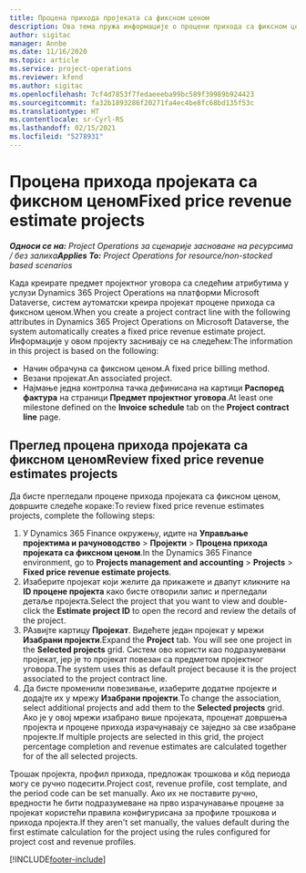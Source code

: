 ```yaml
---
title: Процена прихода пројеката са фиксном ценом
description: Ова тема пружа информације о процени прихода са фиксном ценом у пројектима.
author: sigitac
manager: Annbe
ms.date: 11/16/2020
ms.topic: article
ms.service: project-operations
ms.reviewer: kfend
ms.author: sigitac
ms.openlocfilehash: 7cf4d7853f7fedaeeeba99bc589f39989b924423
ms.sourcegitcommit: fa32b1893286f20271fa4ec4be8fc68bd135f53c
ms.translationtype: HT
ms.contentlocale: sr-Cyrl-RS
ms.lasthandoff: 02/15/2021
ms.locfileid: "5278931"
---
```

# <a name="fixed-price-revenue-estimate-projects"></a><span data-ttu-id="84b0e-103">Процена прихода пројеката са фиксном ценом</span><span class="sxs-lookup"><span data-stu-id="84b0e-103">Fixed price revenue estimate projects</span></span> 

<span data-ttu-id="84b0e-104">_**Односи се на:** Project Operations за сценарије засноване на ресурсима / без залиха_</span><span class="sxs-lookup"><span data-stu-id="84b0e-104">_**Applies To:** Project Operations for resource/non-stocked based scenarios_</span></span>

<span data-ttu-id="84b0e-105">Када креирате предмет пројектног уговора са следећим атрибутима у услузи Dynamics 365 Project Operations на платформи Microsoft Dataverse, систем аутоматски креира пројекат процене прихода са фиксном ценом.</span><span class="sxs-lookup"><span data-stu-id="84b0e-105">When you create a project contract line with the following attributes in Dynamics 365 Project Operations on Microsoft Dataverse, the system automatically creates a fixed price revenue estimate project.</span></span> <span data-ttu-id="84b0e-106">Информације у овом пројекту заснивају се на следећем:</span><span class="sxs-lookup"><span data-stu-id="84b0e-106">The information in this project is based on the following:</span></span>

  - <span data-ttu-id="84b0e-107">Начин обрачуна са фиксном ценом.</span><span class="sxs-lookup"><span data-stu-id="84b0e-107">A fixed price billing method.</span></span>
  - <span data-ttu-id="84b0e-108">Везани пројекат.</span><span class="sxs-lookup"><span data-stu-id="84b0e-108">An associated project.</span></span>
  - <span data-ttu-id="84b0e-109">Најмање једна контролна тачка дефинисана на картици **Распоред фактура** на страници **Предмет пројектног уговора**.</span><span class="sxs-lookup"><span data-stu-id="84b0e-109">At least one milestone defined on the **Invoice schedule** tab on the **Project contract line** page.</span></span>

## <a name="review-fixed-price-revenue-estimates-projects"></a><span data-ttu-id="84b0e-110">Преглед процена прихода пројеката са фиксном ценом</span><span class="sxs-lookup"><span data-stu-id="84b0e-110">Review fixed price revenue estimates projects</span></span>
<span data-ttu-id="84b0e-111">Да бисте прегледали процене прихода пројеката са фиксном ценом, довршите следеће кораке:</span><span class="sxs-lookup"><span data-stu-id="84b0e-111">To review fixed price revenue estimates projects, complete the following steps:</span></span>

1. <span data-ttu-id="84b0e-112">У Dynamics 365 Finance окружењу, идите на **Управљање пројектима и рачуноводство** > **Пројекти** > **Процена прихода пројеката са фиксном ценом**.</span><span class="sxs-lookup"><span data-stu-id="84b0e-112">In the Dynamics 365 Finance environment, go to **Projects management and accounting** > **Projects** > **Fixed price revenue estimate projects**.</span></span>
2. <span data-ttu-id="84b0e-113">Изаберите пројекат који желите да прикажете и двапут кликните на **ID процене пројекта** како бисте отворили запис и прегледали детаље пројекта.</span><span class="sxs-lookup"><span data-stu-id="84b0e-113">Select the project that you want to view and double-click the **Estimate project ID** to open the record and review the details of the project.</span></span>
3. <span data-ttu-id="84b0e-114">РАзвијте картицу **Пројекат**. Видећете један пројекат у мрежи **Изабрани пројекти**.</span><span class="sxs-lookup"><span data-stu-id="84b0e-114">Expand the **Project** tab. You will see one project in the **Selected projects** grid.</span></span> <span data-ttu-id="84b0e-115">Систем ово користи као подразумевани пројекат, јер је то пројекат повезан са предметом пројектног уговора.</span><span class="sxs-lookup"><span data-stu-id="84b0e-115">The system uses this as default project because it is the project associated to the project contract line.</span></span> 
4. <span data-ttu-id="84b0e-116">Да бисте променили повезивање, изаберите додатне пројекте и додајте их у мрежу **Изабрани пројекти**.</span><span class="sxs-lookup"><span data-stu-id="84b0e-116">To change the association, select additional projects and add them to the **Selected projects** grid.</span></span> <span data-ttu-id="84b0e-117">Ако је у овој мрежи изабрано више пројеката, проценат довршења пројекта и процене прихода израчунавају се заједно за све изабране пројекте.</span><span class="sxs-lookup"><span data-stu-id="84b0e-117">If multiple projects are selected in this grid, the project percentage completion and revenue estimates are calculated together for of the all selected projects.</span></span>

  <span data-ttu-id="84b0e-118">Трошак пројекта, профил прихода, предложак трошкова и кôд периода могу се ручно подесити.</span><span class="sxs-lookup"><span data-stu-id="84b0e-118">Project cost, revenue profile, cost template, and the period code can be set manually.</span></span> <span data-ttu-id="84b0e-119">Ако их не поставите ручно, вредности ће бити подразумеване на прво израчунавање процене за пројекат користећи правила конфигурисана за профиле трошкова и прихода пројекта.</span><span class="sxs-lookup"><span data-stu-id="84b0e-119">If they aren't set manually, the values default during the first estimate calculation for the project using the rules configured for project cost and revenue profiles.</span></span>



[!INCLUDE[footer-include](../includes/footer-banner.md)]